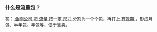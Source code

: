 ### 什么是流量包？

答：[ 金刚公司 ](https://a2zitpro.github.io/web/金刚公司)把[ 流量 ](https://a2zitpro.github.io/web/流量)按一定[ 尺寸 ](https://a2zitpro.github.io/web/流量包尺寸)分割为一个个包，再打上[ 有效期 ](https://a2zitpro.github.io/web/流量包有效期)，形成月包、半年包、年包等，便于售卖。
